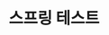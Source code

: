 ---
title:  "스프링 테스트"
excerpt: "스프링 테스트입니다."

categories:
  - spring
tags:
  - spring
last_modified_at: 2019-04-13T08:06:00-05:00
---